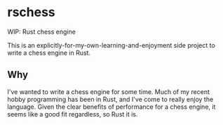 # rschess

WIP: Rust chess engine

This is an explicitly-for-my-own-learning-and-enjoyment side project to
write a chess engine in Rust.

## Why

I've wanted to write a chess engine for some time. Much of my recent
hobby programming has been in Rust, and I've come to really enjoy the
language. Given the clear benefits of performance for a chess engine,
it seems like a good fit regardless, so Rust it is.
